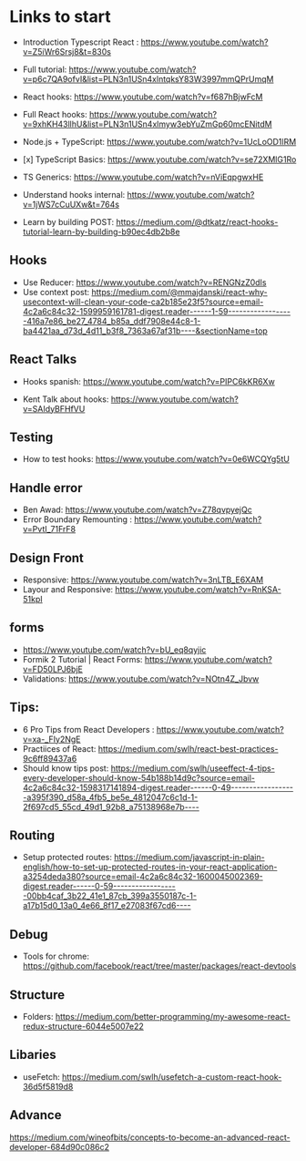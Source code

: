 # Links to start

- Introduction Typescript React : https://www.youtube.com/watch?v=Z5iWr6Srsj8&t=830s
- Full tutorial: https://www.youtube.com/watch?v=p6c7QA9ofvI&list=PLN3n1USn4xlntqksY83W3997mmQPrUmqM

- React hooks: https://www.youtube.com/watch?v=f687hBjwFcM
- Full React hooks: https://www.youtube.com/watch?v=9xhKH43llhU&list=PLN3n1USn4xlmyw3ebYuZmGp60mcENitdM

- Node.js + TypeScript: https://www.youtube.com/watch?v=1UcLoOD1lRM
- [x] TypeScript Basics: https://www.youtube.com/watch?v=se72XMlG1Ro
- TS Generics: https://www.youtube.com/watch?v=nViEqpgwxHE

- Understand hooks internal: https://www.youtube.com/watch?v=1jWS7cCuUXw&t=764s


- Learn by building POST: https://medium.com/@dtkatz/react-hooks-tutorial-learn-by-building-b90ec4db2b8e
## Hooks

- Use Reducer: https://www.youtube.com/watch?v=RENGNzZ0dIs
- Use context post: https://medium.com/@mmajdanski/react-why-usecontext-will-clean-your-code-ca2b185e23f5?source=email-4c2a6c84c32-1599959161781-digest.reader------1-59------------------416a7e86_be27_4784_b85a_ddf7908e44c8-1-ba4421aa_d73d_4d11_b3f8_7363a67af31b----&sectionName=top
  
## React Talks
- Hooks spanish: https://www.youtube.com/watch?v=PIPC6kKR6Xw

- Kent Talk about hooks: https://www.youtube.com/watch?v=SAIdyBFHfVU



## Testing

- How to test hooks: https://www.youtube.com/watch?v=0e6WCQYg5tU


## Handle error

- Ben Awad: https://www.youtube.com/watch?v=Z78qvpyejQc
- Error Boundary Remounting : https://www.youtube.com/watch?v=PvtI_71FrF8

## Design Front

- Responsive: https://www.youtube.com/watch?v=3nLTB_E6XAM
- Layour and Responsive: https://www.youtube.com/watch?v=RnKSA-51kpI

## forms

- https://www.youtube.com/watch?v=bU_eq8qyjic
- Formik 2 Tutorial | React Forms: https://www.youtube.com/watch?v=FD50LPJ6bjE
- Validations: https://www.youtube.com/watch?v=NOtn4Z_Jbvw

## Tips:

- 6 Pro Tips from React Developers : https://www.youtube.com/watch?v=xa-_FIy2NgE
- Practiices of React: https://medium.com/swlh/react-best-practices-9c6ff89437a6
- Should know tips post: https://medium.com/swlh/useeffect-4-tips-every-developer-should-know-54b188b14d9c?source=email-4c2a6c84c32-1598317141894-digest.reader------0-49------------------a395f390_d58a_4fb5_be5e_4812047c6c1d-1-2f697cd5_55cd_49d1_92b8_a75138968e7b----


## Routing

- Setup protected routes: https://medium.com/javascript-in-plain-english/how-to-set-up-protected-routes-in-your-react-application-a3254deda380?source=email-4c2a6c84c32-1600045002369-digest.reader------0-59------------------00bb4caf_3b22_41e1_87cb_399a3550187c-1-a17b15d0_13a0_4e66_8f17_e27083f67cd6----

## Debug
- Tools for chrome: https://github.com/facebook/react/tree/master/packages/react-devtools


## Structure 
- Folders: https://medium.com/better-programming/my-awesome-react-redux-structure-6044e5007e22

## Libaries
- useFetch: https://medium.com/swlh/usefetch-a-custom-react-hook-36d5f5819d8

## Advance 
https://medium.com/wineofbits/concepts-to-become-an-advanced-react-developer-684d90c086c2
